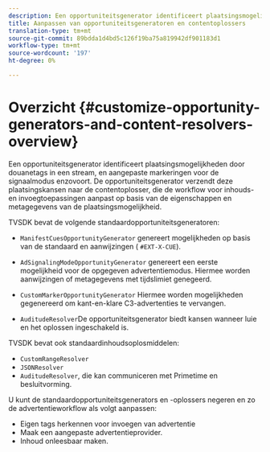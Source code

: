 ```yaml
---
description: Een opportuniteitsgenerator identificeert plaatsingsmogelijkheden door douanetags in een stream, en aangepaste markeringen voor de signaalmodus enzovoort. De opportuniteitsgenerator verzendt deze plaatsingskansen naar de contentoplosser, die de workflow voor inhouds- en invoegtoepassingen aanpast op basis van de eigenschappen en metagegevens van de plaatsingsmogelijkheid.
title: Aanpassen van opportuniteitsgeneratoren en contentoplossers
translation-type: tm+mt
source-git-commit: 89bdda1d4bd5c126f19ba75a819942df901183d1
workflow-type: tm+mt
source-wordcount: '197'
ht-degree: 0%

---
```



# Overzicht {#customize-opportunity-generators-and-content-resolvers-overview}

Een opportuniteitsgenerator identificeert plaatsingsmogelijkheden door douanetags in een stream, en aangepaste markeringen voor de signaalmodus enzovoort. De opportuniteitsgenerator verzendt deze plaatsingskansen naar de contentoplosser, die de workflow voor inhouds- en invoegtoepassingen aanpast op basis van de eigenschappen en metagegevens van de plaatsingsmogelijkheid.

TVSDK bevat de volgende standaardopportuniteitsgeneratoren:

* `ManifestCuesOpportunityGenerator` genereert mogelijkheden op basis van de standaard en aanwijzingen (  `#EXT-X-CUE`).

* `AdSignalingModeOpportunityGenerator` genereert een eerste mogelijkheid voor de opgegeven advertentiemodus. Hiermee worden aanwijzingen of metagegevens met tijdslimiet genegeerd.
* `CustomMarkerOpportunityGenerator` Hiermee worden mogelijkheden gegenereerd om kant-en-klare C3-advertenties te vervangen.
* `AuditudeResolver`De opportuniteitsgenerator biedt kansen wanneer luie en het oplossen ingeschakeld is.

TVSDK bevat ook standaardinhoudsoplosmiddelen:

* `CustomRangeResolver`
* `JSONResolver`
* `AuditudeResolver`, die kan communiceren met Primetime en besluitvorming.

U kunt de standaardopportuniteitsgenerators en -oplossers negeren en zo de advertentieworkflow als volgt aanpassen:

* Eigen tags herkennen voor invoegen van advertentie
* Maak een aangepaste advertentieprovider.
* Inhoud onleesbaar maken.